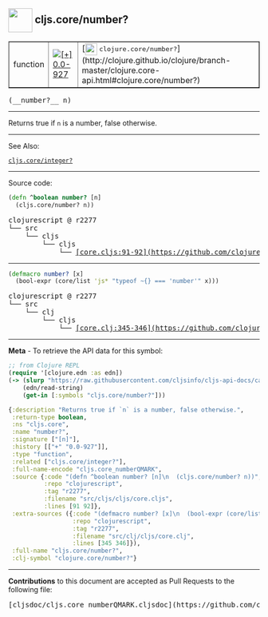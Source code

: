 ## <img width="48px" valign="middle" src="http://i.imgur.com/Hi20huC.png"> cljs.core/number?

 <table border="1">
<tr>

<td>function</td>
<td><a href="https://github.com/cljsinfo/cljs-api-docs/tree/0.0-927"><img valign="middle" alt="[+] 0.0-927" src="https://img.shields.io/badge/+-0.0--927-lightgrey.svg"></a> </td>
<td>
[<img height="24px" valign="middle" src="http://i.imgur.com/1GjPKvB.png"> <samp>clojure.core/number?</samp>](http://clojure.github.io/clojure/branch-master/clojure.core-api.html#clojure.core/number?)
</td>
</tr>
</table>

 <samp>
(__number?__ n)<br>
</samp>

---

Returns true if `n` is a number, false otherwise.

---


See Also:

[`cljs.core/integer?`](cljs.core_integerQMARK.md)<br>

---


Source code:

```clj
(defn ^boolean number? [n]
  (cljs.core/number? n))
```

 <pre>
clojurescript @ r2277
└── src
    └── cljs
        └── cljs
            └── <ins>[core.cljs:91-92](https://github.com/clojure/clojurescript/blob/r2277/src/cljs/cljs/core.cljs#L91-L92)</ins>
</pre>


---

```clj
(defmacro number? [x]
  (bool-expr (core/list 'js* "typeof ~{} === 'number'" x)))
```

 <pre>
clojurescript @ r2277
└── src
    └── clj
        └── cljs
            └── <ins>[core.clj:345-346](https://github.com/clojure/clojurescript/blob/r2277/src/clj/cljs/core.clj#L345-L346)</ins>
</pre>

---

__Meta__ - To retrieve the API data for this symbol:

```clj
;; from Clojure REPL
(require '[clojure.edn :as edn])
(-> (slurp "https://raw.githubusercontent.com/cljsinfo/cljs-api-docs/catalog/cljs-api.edn")
    (edn/read-string)
    (get-in [:symbols "cljs.core/number?"]))
```

```clj
{:description "Returns true if `n` is a number, false otherwise.",
 :return-type boolean,
 :ns "cljs.core",
 :name "number?",
 :signature ["[n]"],
 :history [["+" "0.0-927"]],
 :type "function",
 :related ["cljs.core/integer?"],
 :full-name-encode "cljs.core_numberQMARK",
 :source {:code "(defn ^boolean number? [n]\n  (cljs.core/number? n))",
          :repo "clojurescript",
          :tag "r2277",
          :filename "src/cljs/cljs/core.cljs",
          :lines [91 92]},
 :extra-sources ({:code "(defmacro number? [x]\n  (bool-expr (core/list 'js* \"typeof ~{} === 'number'\" x)))",
                  :repo "clojurescript",
                  :tag "r2277",
                  :filename "src/clj/cljs/core.clj",
                  :lines [345 346]}),
 :full-name "cljs.core/number?",
 :clj-symbol "clojure.core/number?"}

```

---

__Contributions__ to this document are accepted as Pull Requests to the following file:

 <pre>
[cljsdoc/cljs.core_numberQMARK.cljsdoc](https://github.com/cljsinfo/cljs-api-docs/blob/master/cljsdoc/cljs.core_numberQMARK.cljsdoc)
</pre>


